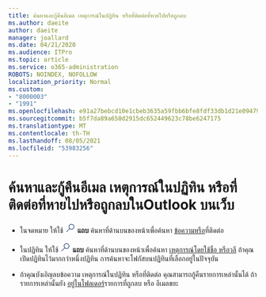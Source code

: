 ```yaml
---
title: ค้นหาและกู้คืนอีเมล เหตุการณ์ในปฏิทิน หรือที่ติดต่อที่หายไปหรือถูกลบ
ms.author: daeite
author: daeite
manager: joallard
ms.date: 04/21/2020
ms.audience: ITPro
ms.topic: article
ms.service: o365-administration
ROBOTS: NOINDEX, NOFOLLOW
localization_priority: Normal
ms.custom:
- "8000003"
- "1991"
ms.openlocfilehash: e91a27bebcd10e1cbeb3635a59fbb6bfe8fdf33db1d21e094794fc82d9f0e608
ms.sourcegitcommit: b5f7da89a650d2915dc652449623c78be6247175
ms.translationtype: MT
ms.contentlocale: th-TH
ms.lasthandoff: 08/05/2021
ms.locfileid: "53983256"
---
```

# <a name="find-and-recover-missing-or-deleted-email-calendar-events-or-contacts-in-outlook-on-the-web"></a>ค้นหาและกู้คืนอีเมล เหตุการณ์ในปฏิทิน หรือที่ติดต่อที่หายไปหรือถูกลบในOutlook บนเว็บ

- ในจดหมาย ให้ใช้ <img src='data:image/png;base64,iVBORw0KGgoAAAANSUhEUgAAABUAAAAVBAMAAABbObilAAAAKlBMVEX///+WqL7l6u8vUn8iR3azwNDCzNlObJFAYIkDLWNeeZuks8d7ka1thaRtSbf+AAAAS0lEQVQI12MgFjAdmVkKY6csYxK5AGUbAqWsIUzGBiARAmGzCwAJlgQwmyMARiDEEeoxzWEyQZivLAS3l8kQ4RplkDF4hRkWEvQSABbdDSdqA/J0AAAAAElFTkSuQmCC' />
 **แถบ** ค้นหาที่ด้านบนของหน้าเพื่อค้นหา [ข้อความหรือ](https://support.office.com/article/b27e5eb7-3255-4c61-bf16-1c6a16bc2e6b)ที่ติดต่อ

- ในปฏิทิน ให้ใช้ <img src='data:image/png;base64,iVBORw0KGgoAAAANSUhEUgAAABUAAAAVBAMAAABbObilAAAAKlBMVEX///+WqL7l6u8vUn8iR3azwNDCzNlObJFAYIkDLWNeeZuks8d7ka1thaRtSbf+AAAAS0lEQVQI12MgFjAdmVkKY6csYxK5AGUbAqWsIUzGBiARAmGzCwAJlgQwmyMARiDEEeoxzWEyQZivLAS3l8kQ4RplkDF4hRkWEvQSABbdDSdqA/J0AAAAAElFTkSuQmCC' />
 **แถบ** ค้นหาที่ด้านบนของหน้าเพื่อค้นหา [เหตุการณ์โดยใช้ชื่อ หรือวลี](https://support.office.com/article/d587aaec-fb2c-4f6f-aee1-0df1fc591477) ถ้าคุณเปิดปฏิทินไว้มากกว่าหนึ่งปฏิทิน การค้นหาจะโฟกัสบนปฏิทินที่เลือกอยู่ในปัจจุบัน

- ถ้าคุณบังเอิญลบข้อความ เหตุการณ์ในปฏิทิน หรือที่ติดต่อ คุณสามารถกู้คืนรายการเหล่านั้นได้ ถ้ารายการเหล่านั้นยัง [อยู่ในโฟลเดอร์](https://support.office.com/article/a8ca78ac-4721-4066-95dd-571842e9fb11)รายการที่ถูกลบ หรือ อีเมลขยะ